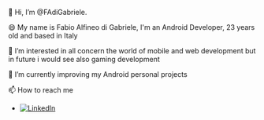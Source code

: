 👋 Hi, I’m @FAdiGabriele.

😄 My name is Fabio Alfineo di Gabriele, I'm an Android Developer, 23 years old and based in Italy

👀 I’m interested in all concern the world of mobile and web development  but in future i would see also gaming development

🌱 I’m currently improving my Android personal projects

📫 How to reach me
 - <a href="https://www.linkedin.com/in/developer-android/" target="blank">
    <img src="https://img.shields.io/badge/LinkedIn-FFFFFF?style=for-the-badge&logo=linkedin&logoColor=FFFFFF&color=0A66C2" alt="LinkedIn"/>
  </a>
  
